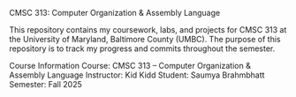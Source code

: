 CMSC 313: Computer Organization & Assembly Language

This repository contains my coursework, labs, and projects for CMSC 313 at the University of Maryland, Baltimore County (UMBC).
The purpose of this repository is to track my progress and commits throughout the semester.

Course Information
Course: CMSC 313 – Computer Organization & Assembly Language
Instructor: Kid Kidd
Student: Saumya Brahmbhatt
Semester: Fall 2025
